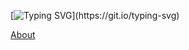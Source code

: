 
[![Typing SVG](https://readme-typing-svg.herokuapp.com?font=Roboto&weight=700&size=32&pause=1000&color=2F6755&vCenter=true&width=435&lines=Hello+There!+I'm+Parag+Ekbote.;Open-Source+Contributor.)](https://git.io/typing-svg)

[About](https://huggingface.co/AINovice2005)
